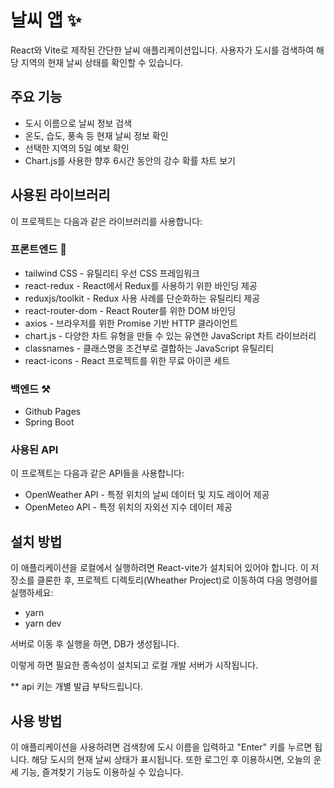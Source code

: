 # 날씨 앱 ✨

React와 Vite로 제작된 간단한 날씨 애플리케이션입니다. 사용자가 도시를 검색하여 해당 지역의 현재 날씨 상태를 확인할 수 있습니다.

## 주요 기능

- 도시 이름으로 날씨 정보 검색
- 온도, 습도, 풍속 등 현재 날씨 정보 확인
- 선택한 지역의 5일 예보 확인
- Chart.js를 사용한 향후 6시간 동안의 강수 확률 차트 보기

## 사용된 라이브러리

이 프로젝트는 다음과 같은 라이브러리를 사용합니다:

### 프론트엔드 🎨

- tailwind CSS - 유틸리티 우선 CSS 프레임워크
- react-redux - React에서 Redux를 사용하기 위한 바인딩 제공
- reduxjs/toolkit - Redux 사용 사례를 단순화하는 유틸리티 제공
- react-router-dom - React Router를 위한 DOM 바인딩
- axios - 브라우저를 위한 Promise 기반 HTTP 클라이언트
- chart.js - 다양한 차트 유형을 만들 수 있는 유연한 JavaScript 차트 라이브러리
- classnames - 클래스명을 조건부로 결합하는 JavaScript 유틸리티
- react-icons - React 프로젝트를 위한 무료 아이콘 세트

### 백엔드 ⚒️

- Github Pages
- Spring Boot

### 사용된 API

이 프로젝트는 다음과 같은 API들을 사용합니다:

- OpenWeather API - 특정 위치의 날씨 데이터 및 지도 레이어 제공
- OpenMeteo API - 특정 위치의 자외선 지수 데이터 제공

## 설치 방법

이 애플리케이션을 로컬에서 실행하려면 React-vite가 설치되어 있어야 합니다. 이 저장소를 클론한 후, 프로젝트 디렉토리(Wheather Project)로 이동하여 다음 명령어를 실행하세요:

- yarn
- yarn dev

서버로 이동 후 실행을 하면, DB가 생성됩니다.

이렇게 하면 필요한 종속성이 설치되고 로컬 개발 서버가 시작됩니다.

** api 키는 개별 발급 부탁드립니다.

## 사용 방법

이 애플리케이션을 사용하려면 검색창에 도시 이름을 입력하고 "Enter" 키를 누르면 됩니다. 해당 도시의 현재 날씨 상태가 표시됩니다.
또한 로그인 후 이용하시면, 오늘의 운세 기능, 즐겨찾기 기능도 이용하실 수 있습니다.
